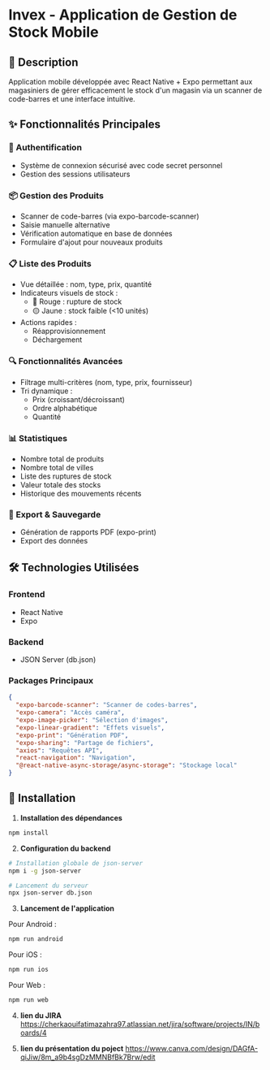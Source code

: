 # Invex - Application de Gestion de Stock Mobile

## 📱 Description
Application mobile développée avec React Native + Expo permettant aux magasiniers de gérer efficacement le stock d'un magasin via un scanner de code-barres et une interface intuitive.

## ✨ Fonctionnalités Principales

### 🔐 Authentification
- Système de connexion sécurisé avec code secret personnel
- Gestion des sessions utilisateurs

### 📦 Gestion des Produits
- Scanner de code-barres (via expo-barcode-scanner)
- Saisie manuelle alternative
- Vérification automatique en base de données
- Formulaire d'ajout pour nouveaux produits

### 📋 Liste des Produits
- Vue détaillée : nom, type, prix, quantité
- Indicateurs visuels de stock :
  - 🔴 Rouge : rupture de stock
  - 🟡 Jaune : stock faible (<10 unités)
- Actions rapides :
  - Réapprovisionnement
  - Déchargement

### 🔍 Fonctionnalités Avancées
- Filtrage multi-critères (nom, type, prix, fournisseur)
- Tri dynamique :
  - Prix (croissant/décroissant)
  - Ordre alphabétique
  - Quantité

### 📊 Statistiques
- Nombre total de produits
- Nombre total de villes
- Liste des ruptures de stock
- Valeur totale des stocks
- Historique des mouvements récents

### 💾 Export & Sauvegarde
- Génération de rapports PDF (expo-print)
- Export des données

## 🛠 Technologies Utilisées

### Frontend
- React Native
- Expo

### Backend
- JSON Server (db.json)

### Packages Principaux
```json
{
  "expo-barcode-scanner": "Scanner de codes-barres",
  "expo-camera": "Accès caméra",
  "expo-image-picker": "Sélection d'images",
  "expo-linear-gradient": "Effets visuels",
  "expo-print": "Génération PDF",
  "expo-sharing": "Partage de fichiers",
  "axios": "Requêtes API",
  "react-navigation": "Navigation",
  "@react-native-async-storage/async-storage": "Stockage local"
}
```

## 🚀 Installation

1. **Installation des dépendances**
```bash
npm install
```

2. **Configuration du backend**
```bash
# Installation globale de json-server
npm i -g json-server

# Lancement du serveur
npx json-server db.json
```

3. **Lancement de l'application**

Pour Android :
```bash
npm run android
```

Pour iOS :
```bash
npm run ios
```

Pour Web :
```bash
npm run web
```

4. **lien du JIRA**
https://cherkaouifatimazahra97.atlassian.net/jira/software/projects/IN/boards/4

5. **lien du présentation du poject**
https://www.canva.com/design/DAGfA-qiJiw/8m_a9b4sgDzMMNBfBk7Brw/edit

